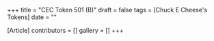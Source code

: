 +++
title = "CEC Token 501 (B)"
draft = false
tags = [Chuck E Cheese's Tokens]
date = ""

[Article]
contributors = []
gallery = []
+++